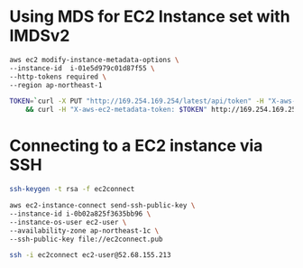 
# Using MDS for EC2 Instance set with IMDSv2
```sh
aws ec2 modify-instance-metadata-options \
--instance-id  i-01e5d979c01d87f55 \
--http-tokens required \
--region ap-northeast-1
```
     
```sh
TOKEN=`curl -X PUT "http://169.254.169.254/latest/api/token" -H "X-aws-ec2-metadata-token-ttl-seconds: 21600"` \
	&& curl -H "X-aws-ec2-metadata-token: $TOKEN" http://169.254.169.254/latest/meta-data/
```

# Connecting to a EC2 instance via SSH
```sh
ssh-keygen -t rsa -f ec2connect
```

```sh
aws ec2-instance-connect send-ssh-public-key \
--instance-id i-0b02a825f3635bb96 \
--instance-os-user ec2-user \
--availability-zone ap-northeast-1c \
--ssh-public-key file://ec2connect.pub

ssh -i ec2connect ec2-user@52.68.155.213
```